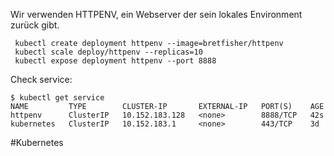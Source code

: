 
Wir verwenden HTTPENV, ein Webserver der sein lokales Environment zurück gibt. 


```
 kubectl create deployment httpenv --image=bretfisher/httpenv
 kubectl scale deploy/httpenv --replicas=10
 kubectl expose deployment httpenv --port 8888
```

Check service:

```
$ kubectl get service
NAME         TYPE        CLUSTER-IP       EXTERNAL-IP   PORT(S)    AGE
httpenv      ClusterIP   10.152.183.128   <none>        8888/TCP   42s
kubernetes   ClusterIP   10.152.183.1     <none>        443/TCP    3d
```



#Kubernetes 